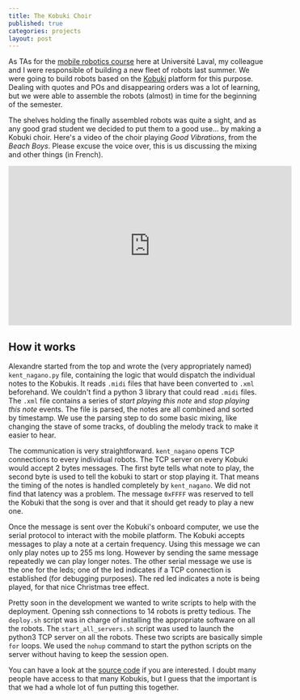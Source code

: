 ```yaml
---
title: The Kobuki Choir
published: true
categories: projects
layout: post
---
```


As TAs for
the
[mobile robotics course](http://www2.ift.ulaval.ca/~pgiguere/cours/IntroRobotique/index.html) here
at Université Laval, my colleague and I were responsible of building a new
fleet of robots last summer. We were going to build robots based on
the [Kobuki](http://kobuki.yujinrobot.com/) platform for this purpose. Dealing
with quotes and POs and disappearing orders was a lot of learning, but we were able
to assemble the robots (almost) in time for the beginning of the semester.

The shelves holding the finally assembled robots was quite a sight, and as any good grad student
we decided to put them to a good use... by making a Kobuki choir. Here's a video of the choir 
playing *Good Vibrations*, from the *Beach Boys*. Please excuse the voice over, this is us
discussing the mixing and other things (in French).

<iframe width="560" height="315" src="https://www.youtube.com/embed/EdcHZQI19Hk" frameborder="0" allowfullscreen></iframe>


## How it works

Alexandre started from the top and wrote the (very appropriately named)
`kent_nagano.py` file, containing the logic that would dispatch the individual
notes to the Kobukis. It reads `.midi` files that have been converted to `.xml`
beforehand. We couldn't find a python 3 library that could read `.midi` files.
The `.xml` file contains a series of *start playing this note* and *stop
playing this note* events. The file is parsed, the notes are all combined and
sorted by timestamp. We use the parsing step to do some basic mixing, like 
changing the stave of some tracks, of doubling the melody track to make it 
easier to hear. 


The communication is very straightforward. `kent_nagano` opens TCP
connections to every individual robots. The TCP server on every Kobuki would
accept 2 bytes messages. The first byte tells what note to play, the second byte
is used to tell the kobuki to start or stop playing it. That means the timing of
the notes is handled completely by `kent_nagano`. We did not find that latency
was a problem. The message `0xFFFF` was reserved to tell the Kobuki that the
song is over and that it should get ready to play a new one.


Once the message is sent over the Kobuki's onboard computer, we use the serial
protocol to interact with the mobile platform. The Kobuki accepts messages to
play a note at a certain frequency. Using this message we can only play notes up
to 255 ms long. However by sending the same message repeatedly we can play
longer notes. The other serial message we use is the one for the leds; one of
the led indicates if a TCP connection is established (for debugging purposes).
The red led indicates a note is being played, for that nice Christmas tree
effect.


Pretty soon in the development we wanted to write scripts to help with the
deployment. Opening ssh connections to 14 robots is pretty tedious. The
`deploy.sh` script was in charge of installing the appropriate software on all
the robots. The `start_all_servers.sh` script was used to launch the python3 TCP 
server on all the robots. These two scripts are basically simple `for` loops. We 
used the `nohup` command to start the python scripts on the server without having
to keep the session open.


You can have a look at
the [source code](https://github.com/davidlandry93/choir) if you are
interested. I doubt many people have access to that many Kobukis, but I guess that
the important is that we had a whole lot of fun putting this together.
